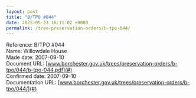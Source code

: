 ```yaml
---
layout: post
title: "B/TPO #044"
date: 2025-05-23 16:11:02 +0000
permalink: /tree-preservation-orders/b-tpo-044/
---
```


Reference:	B/TPO #044 <br/>
Name: Willowdale House<br/>
Made date: 2007-09-10<br/>
Document URL: [www.borchester.gov.uk/trees/preservation-orders/b-tpo/044/b-tpo-044.pdf](#)<br/>
Confirmed date: 2007-09-10<br/>
Documentation URL: [www.borchester.gov.uk/trees/preservation-orders/b-tpo/044/](#)<br/>
